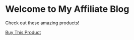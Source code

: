 <!DOCTYPE html>
<html lang="en">
  <head>
    <meta charset="UTF-8">
    <meta name="viewport" content="width=device-width, initial-scale=1.0">
    <title>My Affiliate Blog</title>
  </head>
  <body>
    <h1>Welcome to My Affiliate Blog</h1>
    <p>Check out these amazing products!</p>
    <a href="https://affiliate-link.com" target="_blank">Buy This Product</a>
  </body>
</html>
